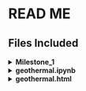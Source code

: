 # READ ME
## Files Included

<details>
<summary><strong>Milestone_1</strong></summary>
  
<br>
Write up of our project including our collaboration plans, project plans, our datasets, and interesting statistics found
</details>


<details>
<summary><strong>geothermal.ipynb</strong></summary>
  
<br>
Our notebook including our code and data
</details>


<details>
<summary><strong>geothermal.html</strong></summary>
  
<br>
An html extraction of our notebook including our code and data
</details>
